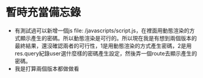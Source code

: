 # 暫時充當備忘錄
- 有測試過可以新增一個js file: /javascripts/script.js，在裡面用動態渲染的方式顯示產生的密碼。所以動態渲染是可行的。所以現在我是有想到兩個版本的最終結果，還沒確認兩者的可行性，1是用動態渲染的方式產生密碼，2是用res.query紀錄user選什麼樣的密碼產生設定，然後弄一個route去顯示產生的密碼。
- 我是打算兩個版本都做做看